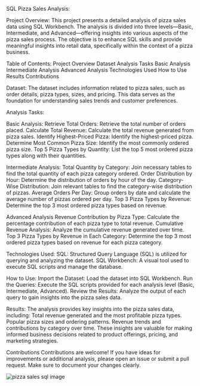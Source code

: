SQL Pizza Sales Analysis:

Project Overview:
This project presents a detailed analysis of pizza sales data using SQL Workbench. The analysis is divided into three levels—Basic, Intermediate, and Advanced—offering insights into various aspects of the pizza sales process. The objective is to enhance SQL skills and provide meaningful insights into retail data, specifically within the context of a pizza business.

Table of Contents:
Project Overview
Dataset
Analysis Tasks
Basic Analysis
Intermediate Analysis
Advanced Analysis
Technologies Used
How to Use
Results
Contributions

Dataset:
The dataset includes information related to pizza sales, such as order details, pizza types, sizes, and pricing. This data serves as the foundation for understanding sales trends and customer preferences.

Analysis Tasks:

Basic Analysis:
Retrieve Total Orders: Retrieve the total number of orders placed.
Calculate Total Revenue: Calculate the total revenue generated from pizza sales.
Identify Highest-Priced Pizza: Identify the highest-priced pizza.
Determine Most Common Pizza Size: Identify the most commonly ordered pizza size.
Top 5 Pizza Types by Quantity: List the top 5 most ordered pizza types along with their quantities.

Intermediate Analysis:
Total Quantity by Category: Join necessary tables to find the total quantity of each pizza category ordered.
Order Distribution by Hour: Determine the distribution of orders by hour of the day.
Category-Wise Distribution: Join relevant tables to find the category-wise distribution of pizzas.
Average Orders Per Day: Group orders by date and calculate the average number of pizzas ordered per day.
Top 3 Pizza Types by Revenue: Determine the top 3 most ordered pizza types based on revenue.

Advanced Analysis
Revenue Contribution by Pizza Type: Calculate the percentage contribution of each pizza type to total revenue.
Cumulative Revenue Analysis: Analyze the cumulative revenue generated over time.
Top 3 Pizza Types by Revenue in Each Category: Determine the top 3 most ordered pizza types based on revenue for each pizza category.

Technologies Used:
SQL: Structured Query Language (SQL) is utilized for querying and analyzing the dataset.
SQL Workbench: A visual tool used to execute SQL scripts and manage the database.

How to Use:
Import the Dataset: Load the dataset into SQL Workbench.
Run the Queries: Execute the SQL scripts provided for each analysis level (Basic, Intermediate, Advanced).
Review the Results: Analyze the output of each query to gain insights into the pizza sales data.

Results:
The analysis provides key insights into the pizza sales data, including:
Total revenue generated and the most profitable pizza types.
Popular pizza sizes and ordering patterns.
Revenue trends and contributions by category over time.
These insights are valuable for making informed business decisions related to product offerings, pricing, and marketing strategies.

Contributions
Contributions are welcome! If you have ideas for improvements or additional analysis, please open an issue or submit a pull request. Make sure to document your changes clearly.

![pizza sales sql image](https://github.com/user-attachments/assets/04219a88-4f13-44f5-a279-4de55c0ecfa5)

